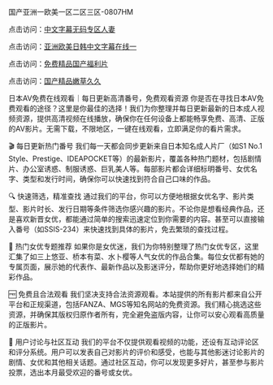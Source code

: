 国产亚洲一欧美一区二区三区-0807HM

点击访问：<a href="https://fdhf-454.pages.dev/">中文字幕无码专区人妻</a>

点击访问：<a href="https://rtj-3zo.pages.dev/">亚洲欧美日韩中文字幕在线一</a>

点击访问：<a href="https://bered.pages.dev/">免费精品国产福利片</a>

点击访问：<a href="https://cfad.pages.dev/">国产精品嫩草久久</a>

日本AV免费在线观看｜每日更新高清番号，免费观看资源
你是否在寻找日本AV免费观看的途径？这里是你最佳的选择！我们为你整理并每日更新最新的日本成人视频资源，提供高清视频在线播放，确保你在任何设备上都能畅享免费、高清、正版的AV影片。无需下载，不限地区，一键在线观看，立即满足你的看片需求。

🎬 每日更新热门番号
我们每一天都会同步更新来自日本知名成人片厂（如S1 No.1 Style、Prestige、IDEAPOCKET等）的最新影片，覆盖各种热门题材，包括剧情片、办公室诱惑、制服诱惑、巨乳美人等。每部影片都会详细标明番号、女优名字、类型和发行时间，确保你可以快速找到符合自己口味的作品。

🔍 快速筛选，精准查找
通过我们的平台，你可以方便地根据女优名字、影片类型、影片时长、发行日期等条件筛选你感兴趣的影片。不论你是想看经典作品，还是喜欢新晋女优，都能通过简单的搜索迅速定位到你需要的内容。甚至可以直接输入番号（如SSIS-234）来快速找到具体的影片，免去繁琐的查找过程。

🌟 热门女优专题推荐
如果你是女优迷，我们为你特别整理了热门女优专区，这里汇集了如三上悠亚、桥本有菜、水卜樱等人气女优的作品合集。每位女优都有她的专属页面，展示她的代表作、最新作品以及影迷评分，帮助你更好地选择她们的精彩作品。

🆓 免费且合法观看
我们坚决支持合法资源观看。本站提供的所有影片都来自公开平台和正规渠道，包括FANZA、MGS等知名网站的免费资源。我们精心挑选这些资源，并确保其版权归原作者所有，完全避免盗版内容，让你可以安心观看高质量的正版影片。

💬 用户讨论与社区互动
我们的平台不仅提供观看视频的功能，还设有互动评论区和评分系统。用户可以发表自己对影片的评价和感受，也能与其他影迷讨论影片的剧情、女优和其他相关话题。通过社区互动，你可以发现更多好片，甚至参与影片投票，选出本月最受欢迎的番号或女优。

<span style="display:none;">[Canonical link](https://github.com/syx143/2356 ）</span>
